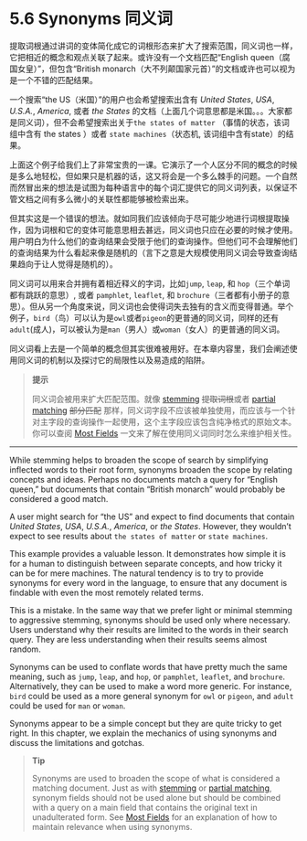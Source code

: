 # 5.6 Synonyms 同义词

提取词根通过讲词的变体简化成它的词根形态来扩大了搜索范围，同义词也一样，它把相近的概念和观点关联了起来。或许没有一个文档匹配“English queen（腐国女皇）”，但包含“British monarch（大不列颠国家元首）”的文档或许也可以视为是一个不错的匹配结果。

一个搜索“the US（米国）”的用户也会希望搜索出含有 *United States*, *USA*, *U.S.A.*, *America*, 或者 *the States* 的文档（上面几个词意思都是米国。。。大家都是同义词），但不会希望搜索出关于`the states of matter` （事情的状态，该词组中含有 the states ）或者 `state machines`（状态机, 该词组中含有state）的结果。

上面这个例子给我们上了非常宝贵的一课。它演示了一个人区分不同的概念的时候是多么地轻松，但如果只是机器的话，这又将会是一个多么棘手的问题。一个自然而然冒出来的想法是试图为每种语言中的每个词汇提供它的同义词列表，以保证不管文档之间有多么微小的关联性都能够被检索出来。

但其实这是一个错误的想法。就如同我们应该倾向于尽可能少地进行词根提取操作，因为词根和它的变体可能意思相去甚远，同义词也只应在必要的时候才使用。用户明白为什么他们的查询结果会受限于他们的查询操作。但他们可不会理解他们的查询结果为什么看起来像是随机的（言下之意是大规模使用同义词会导致查询结果趋向于让人觉得是随机的）。

同义词可以用来合并拥有着相近释义的字词，比如`jump`, `leap`, 和 `hop`（三个单词都有跳跃的意思）, 或者 `pamphlet`, `leaflet`, 和 `brochure`（三者都有小册子的意思）。但从另一个角度来说，同义词也会使得词失去独有的含义而变得普通。举个例子，`bird`（鸟）可以认为是`owl`或者`pigeon`的更普通的同义词，同样的还有`adult`(成人)，可以被认为是`man`（男人）或`woman`（女人）的更普通的同义词。

同义词看上去是一个简单的概念但其实很难被用好。在本章内容里，我们会阐述使用同义词的机制以及探讨它的局限性以及易造成的陷阱。

> **提示**
> 
> 同义词会被用来扩大匹配范围。就像 [stemming](https://www.elastic.co/guide/en/elasticsearch/guide/current/stemming.html) ~~提取词根~~或者 [partial matching](https://www.elastic.co/guide/en/elasticsearch/guide/current/partial-matching.html) ~~部分匹配~~ 那样，同义词字段不应该被单独使用，而应该与一个针对主字段的查询操作一起使用，这个主字段应该包含纯净格式的原始文本。你可以查阅 [Most Fields](https://www.elastic.co/guide/en/elasticsearch/guide/current/most-fields.html) 一文来了解在使用同义词同时怎么来维护相关性。

***

While stemming helps to broaden the scope of search by simplifying inflected words to their root form, synonyms broaden the scope by relating concepts and ideas. Perhaps no documents match a query for “English queen,” but documents that contain “British monarch” would probably be considered a good match.

A user might search for “the US” and expect to find documents that contain *United States*, *USA*, *U.S.A.*, *America*, or *the States*. However, they wouldn’t expect to see results about `the states of matter` or `state machines`.

This example provides a valuable lesson. It demonstrates how simple it is for a human to distinguish between separate concepts, and how tricky it can be for mere machines. The natural tendency is to try to provide synonyms for every word in the language, to ensure that any document is findable with even the most remotely related terms.

This is a mistake. In the same way that we prefer light or minimal stemming to aggressive stemming, synonyms should be used only where necessary. Users understand why their results are limited to the words in their search query. They are less understanding when their results seems almost random.

Synonyms can be used to conflate words that have pretty much the same meaning, such as `jump`, `leap`, and `hop`, or `pamphlet`, `leaflet`, and `brochure`. Alternatively, they can be used to make a word more generic. For instance, `bird` could be used as a more general synonym for `owl` or `pigeon`, and `adult` could be used for `man` or `woman`.

Synonyms appear to be a simple concept but they are quite tricky to get right. In this chapter, we explain the mechanics of using synonyms and discuss the limitations and gotchas.

> **Tip**
> 
> Synonyms are used to broaden the scope of what is considered a matching document. Just as with [stemming](https://www.elastic.co/guide/en/elasticsearch/guide/current/stemming.html) or [partial matching](https://www.elastic.co/guide/en/elasticsearch/guide/current/partial-matching.html), synonym fields should not be used alone but should be combined with a query on a main field that contains the original text in unadulterated form. See [Most Fields](https://www.elastic.co/guide/en/elasticsearch/guide/current/most-fields.html) for an explanation of how to maintain relevance when using synonyms.

